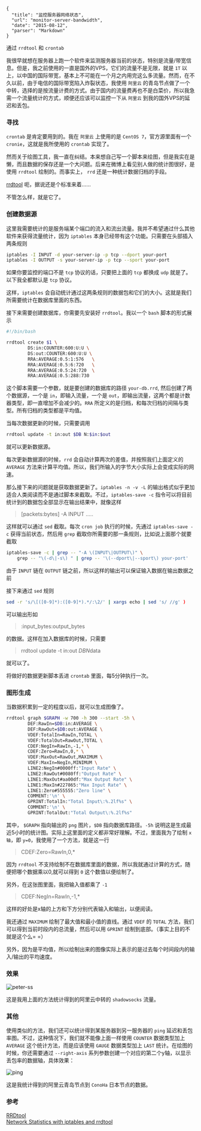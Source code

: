 ```
{
  "title": "监控服务器网络状态",
  "url": "monitor-server-bandwidth",
  "date": "2015-08-12",
  "parser": "Markdown"
}
```


通过 `rrdtool` 和 `crontab`

我很早就想在服务器上跑一个软件来监测服务器当前的状态，特别是流量/带宽信息。但是，我之前使用的一直是国外的VPS，它们的流量不是无限，就是 `1T` 以上，以中国的国际带宽，基本上不可能在一个月之内用完这么多流量。然而，在不久以前，由于电信的国际带宽陷入炸裂状态，我使用 `阿里云` 的青岛节点做了一个中转，选择的是按流量计费的方式。由于国内的流量费再也不是白菜价，所以我急需一个流量统计的方式，顺便还应该可以监控一下从 `阿里云` 到我的国外VPS的延迟和丢包。

### 寻找

`crontab` 是肯定要用到的。我在 `阿里云` 上使用的是 `CentOS 7`，官方源里面有一个 `cronie`，这就是我所使用的 `crontab` 实现了。

然而关于绘图工具，我一直在纠结。本来想自己写一个脚本来绘图，但是我实在是懒，而且数据的保存还是一个大问题。后来在微博上看见别人做的统计图很好，是使用 `rrdtool` 绘制的。而事实上， `rrd` 还是一种统计数据归档的手段。

[rrdtool](http://oss.oetiker.ch/rrdtool/) 呃，据说还是个标准来着……

不管怎么样，就是它了。

### 创建数据源

这里我需要统计的是服务端某个端口的流入和流出流量。我并不希望通过什么其他软件来获得流量统计，因为 `iptables` 本身已经带有这个功能。只需要在头部插入两条规则

```bash
iptables -I INPUT -d your-server-ip -p tcp --dport your-port
iptables -I OUTPUT -s your-server-ip -p tcp --sport your-port
```

如果你要监控的端口不是 `tcp` 协议的话，只要把上面的 `tcp` 都换成 `udp` 就是了。以下我全都默认是 `tcp` 协议。

这样，`iptables` 会自动统计通过这两条规则的数据包和它们的大小。这就是我们所需要统计在数据库里面的东西。

接下来需要创建数据库，你需要先安装好 `rrdtool`。我以一个 `bash` 脚本的形式展示

```bash
#!/bin/bash

rrdtool create $1 \
		DS:in:COUNTER:600:U:U \
		DS:out:COUNTER:600:U:U \
		RRA:AVERAGE:0.5:1:576   \
		RRA:AVERAGE:0.5:6:720   \
		RRA:AVERAGE:0.5:24:720  \
		RRA:AVERAGE:0.5:288:730
```

这个脚本需要一个参数，就是要创建的数据库的路径 `your-db.rrd`, 然后创建了两个数据源，一个是 `in`，即输入流量，一个是 `out`，即输出流量，这两个都是计数器类型，即一直增加不会减少的。`RRA` 所定义的是归档，和每次归档的间隔与类型。所有归档的类型都是平均值。

当每次数据更新的时候，只需要调用

```bash
rrdtool update -t in:out $DB N:$in:$out
```

就可以更新数据源。

每次更新数据源的时候，`rrd` 会自动计算两次的差值，并按照我们上面定义的 `AVERAGE` 方法来计算平均值。所以，我们所输入的字节大小实际上会变成实际的网速。

那么接下来的问题就是获取数据更新了。`iptables -n -v -L` 的输出格式似乎更加适合人类阅读而不是通过脚本来截取。不过，`iptables-save -c` 指令可以将目前统计到的数据包全部显示在输出结果中，就像这样

> [packets:bytes] -A INPUT .....

这样就可以通过 `sed` 截取。每次 `cron job` 执行的时候，先通过 `iptables-save -c` 获得当前状态，然后用 `grep` 截取你所需要的那一条规则，比如说上面那个就要截取

```bash
iptables-save -c | grep -- "-A \(INPUT\|OUTPUT\)" \
	grep -- "\(-d\|-s\) " | grep -- '\(--dport\|--sport\) your-port'
```

由于 `INPUT` 链在 `OUTPUT` 链之前，所以这样的输出可以保证输入数据在输出数据之前

接下来通过 `sed` 规则

```bash
sed -r 's/\[([0-9]*):([0-9]*).*/:\2/' | xargs echo | sed 's/ //g' )
```

可以输出形如

> :input_bytes:output_bytes

的数据。这样在加入数据库的时候，只需要

> rrdtool update -t in:out $DB N$data

就可以了。

将做好的数据更新脚本丢进 `crontab` 里面，每5分钟执行一次。

### 图形生成

当数据积累到一定的程度以后，就可以生成图像了。

```bash
rrdtool graph $GRAPH -w 700 -h 300 --start -5h \
        DEF:RawIn=$DB:in:AVERAGE \
        DEF:RawOut=$DB:out:AVERAGE \
        VDEF:TotalIn=RawIn,TOTAL \
        VDEF:TotalOut=RawOut,TOTAL \
        CDEF:NegIn=RawIn,-1,* \
        CDEF:Zero=RawIn,0,* \
        VDEF:MaxOut=RawOut,MAXIMUM \
        VDEF:MaxIn=NegIn,MINIMUM \
        LINE2:NegIn#0000ff:"Input Rate" \
        LINE2:RawOut#0080ff:"Output Rate" \
        LINE1:MaxOut#aa00df:"Max Output Rate" \
        LINE1:MaxIn#227865:"Max Input Rate" \
        LINE1:Zero#555555:"Zero line" \
        COMMENT:'\n' \
        GPRINT:TotalIn:"Total Input\:%.2lf%s" \
        COMMENT:'\n' \
        GPRINT:TotalOut:"Total Output\:%.2lf%s"
```

其中， `$GRAPH` 指向输出的 `png` 图片，`$DB` 指向数据库路径。`-5h` 说明这是生成最近5小时的统计图。实际上这里面的定义都非常好理解。不过，里面我为了绘制 `x轴`，即 `y=0`，我使用了一个方法，就是这一行

> CDEF:Zero=RawIn,0,*

因为 `rrdtool` 不支持绘制不在数据库里面的数据，所以我就通过计算的方式，随便把哪个数据乘以0,就可以得到 `0` 这个数值以便绘制了。

另外，在这张图里面，我把输入值都乘了 `-1`

> CDEF:NegIn=RawIn,-1,*

这样的好处是x轴的上方和下方分别代表输入和输出，以便阅读。

我还通过 `MAXIMUM` 绘制了最大值和最小值的直线。通过 `VDEF` 的 `TOTAL` 方法，我们可以得到当前时段内的总流量，然后可以用 `GPRINT` 绘制到底部。（事实上目的不就是这个么= =）

另外，因为是平均值，所以绘制出来的图像实际上表示的是过去每个时间段内的输入/输出的平均速度。

### 效果

![peter-ss](/content/images/2016/01/peter-ss.png)

这是我用上面的方法统计得到的阿里云中转的 `shadowsocks` 流量。

### 其他

使用类似的方法，我们还可以统计得到某服务器到另一服务器的 `ping` 延迟和丢包率图。不过，这种情况下，我们就不能像上面一样使用 `COUNTER` 数据类型加上 `AVERAGE` 这个统计方法，而是应该使用 `GAUGE` 数据类型加上 `LAST` 统计。在绘图的时候，你还需要通过 `--right-axis` 系列参数创建一个对应的第二个y轴，以显示丢包率的数据轴，具体效果：

![ping](/content/images/2016/01/ping.png)

这是我统计得到的阿里云青岛节点到 `ConoHa` 日本节点的数据。

### 参考

[RRDtool](http://oss.oetiker.ch/rrdtool/)  
[Network Statistics with iptables and rrdtool](http://fabiobaltieri.com/2012/01/14/network-statistics-with-iptables-and-rrdtool/)
